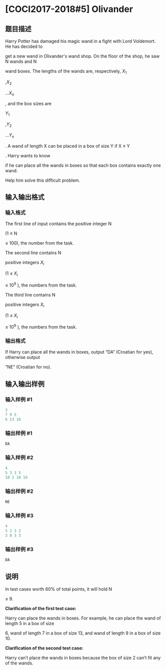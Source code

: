 # [COCI2017-2018#5] Olivander

## 题目描述

Harry Potter has damaged his magic wand in a fight with Lord Voldemort. He has decided to

get a new wand in Olivander's wand shop. On the floor of the shop, he saw ​N wands and ​N

wand boxes. The lengths of the wands are, respectively, $X_1$

,$X_2$

...​$X_n$

, and the box sizes are

$Y_1$

,​$Y_2$

...$Y_n$

. A wand of length ​X can be placed in a box of size ​Y if ​X ≤ ​Y

. Harry wants to know

if he can place all the wands in boxes so that each box contains exactly one wand.

Help him solve this difficult problem.

## 输入输出格式

### 输入格式

The first line of input contains the positive integer ​N

(1 ≤ ​N

≤ 100), the number from the task.

The second line contains ​N

positive integers ​$X_i$

(1 ≤ ​$X_i$

≤ $10^9$​ ), the numbers from the task.

The third line contains ​N

positive integers ​$X_i$

(1 ≤ $X_i$

≤ $10^9$​​ ), the numbers from the task.

### 输出格式

If Harry can place all the wands in boxes, output “DA” (Croatian for yes), otherwise output

“NE” (Croatian for no).

## 输入输出样例

### 输入样例 #1

```cpp
3
7 9 5
6 13 10
```


### 输出样例 #1

```cpp
DA
```


### 输入样例 #2

```cpp
4
5 3 3 5
10 2 10 10
```


### 输出样例 #2

```cpp
NE
```


### 输入样例 #3

```cpp
4
5 2 3 2
3 8 3 3
```


### 输出样例 #3

```cpp
DA
```


## 说明

In test cases worth 60% of total points, it will hold ​N

≤ 9.

**Clarification of the first test case:**

Harry can place the wands in boxes. For example, he can place the wand of length 5 in a box of size

6, wand of length 7 in a box of size 13, and wand of length 9 in a box of size 10.

**Clarification of the second test case:**

Harry can’t place the wands in boxes because the box of size 2 can’t fit any of the wands.

